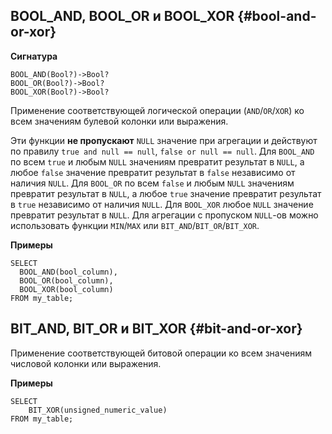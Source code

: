 ## BOOL_AND, BOOL_OR и BOOL_XOR {#bool-and-or-xor}

**Сигнатура**
```
BOOL_AND(Bool?)->Bool?
BOOL_OR(Bool?)->Bool?
BOOL_XOR(Bool?)->Bool?
```

Применение соответствующей логической операции (`AND`/`OR`/`XOR`) ко всем значениям булевой колонки или выражения.

Эти функции **не пропускают** `NULL` значение при агрегации и действуют по правилу `true and null == null`, `false or null == null`. Для `BOOL_AND` по всем `true` и любым `NULL` значениям превратит результат в `NULL`, а любое `false` значение превратит результат в `false` независимо от наличия `NULL`. Для `BOOL_OR` по всем `false` и любым `NULL` значениям превратит результат в `NULL`, а любое `true` значение превратит результат в `true` независимо от наличия `NULL`. Для `BOOL_XOR` любое `NULL` значение превратит результат в `NULL`.
Для агрегации с пропуском `NULL`-ов можно использовать функции `MIN`/`MAX` или `BIT_AND`/`BIT_OR`/`BIT_XOR`.

**Примеры**
``` yql
SELECT
  BOOL_AND(bool_column),
  BOOL_OR(bool_column),
  BOOL_XOR(bool_column)
FROM my_table;
```

## BIT_AND, BIT_OR и BIT_XOR {#bit-and-or-xor}

Применение соответствующей битовой операции ко всем значениям числовой колонки или выражения.

**Примеры**
``` yql
SELECT
    BIT_XOR(unsigned_numeric_value)
FROM my_table;
```

